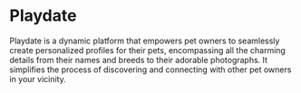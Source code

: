 # Playdate
Playdate is a dynamic platform that empowers pet owners to seamlessly create personalized profiles for their pets, encompassing all the charming details from their names and breeds to their adorable photographs. It simplifies the process of discovering and connecting with other pet owners in your vicinity.
